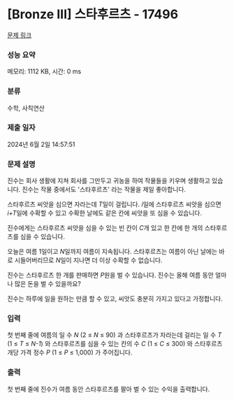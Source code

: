 # [Bronze III] 스타후르츠 - 17496 

[문제 링크](https://www.acmicpc.net/problem/17496) 

### 성능 요약

메모리: 1112 KB, 시간: 0 ms

### 분류

수학, 사칙연산

### 제출 일자

2024년 6월 2일 14:57:51

### 문제 설명

<p>진수는 회사 생활에 지쳐 회사를 그만두고 귀농을 하여 작물들을 키우며 생활하고 있습니다. 진수는 작물 중에서도 '스타후르츠' 라는 작물을 제일 좋아합니다.</p>

<p>스타후르츠 씨앗을 심으면 자라는데 <em>T</em>일이 걸립니다. <em>i</em>일에 스타후르츠 씨앗을 심으면 <em>i+T</em>일에 수확할 수 있고 수확한 날에도 같은 칸에 씨앗을 또 심을 수 있습니다.</p>

<p>진수에게는 스타후르츠 씨앗을 심을 수 있는 빈 칸이 <em>C</em>개 있고 한 칸에 한 개의 스타후르츠를 심을 수 있습니다.</p>

<p>오늘은 여름 1일이고 <em>N</em>일까지 여름이 지속됩니다. 스타후르츠는 여름이 아닌 날에는 바로 시들어버리므로 <em>N</em>일이 지나면 더 이상 수확할 수 없습니다.</p>

<p>진수는 스타후르츠 한 개를 판매하면 <em>P</em>원을 벌 수 있습니다. 진수는 올해 여름 동안 얼마나 많은 돈을 벌 수 있을까요?</p>

<p>진수는 하루에 일을 원하는 만큼 할 수 있고, 씨앗도 충분히 가지고 있다고 가정합니다.</p>

### 입력 

 <p>첫 번째 줄에 여름의 일 수 <em>N</em> (2 ≤ <em>N</em> ≤ 90) 과 스타후르츠가 자라는데 걸리는 일 수 <em>T</em> (1 ≤ <em>T</em> ≤ <em>N-1</em>) 와 스타후르츠를 심을 수 있는 칸의 수 <em>C</em> (1 ≤ <em>C</em> ≤ 300) 와 스타후르츠 개당 가격 정수 <em>P</em> (1 ≤ <em>P</em> ≤ 1,000) 가 주어집니다.</p>

### 출력 

 <p>첫 번째 줄에 진수가 여름 동안 스타후르츠를 팔아 벌 수 있는 수익을 출력합니다.</p>

